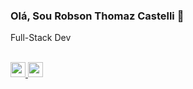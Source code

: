 <!--
**binhotcastelli/binhotcastelli** is a ✨ _special_ ✨ repository because its `README.md` (this file) appears on your GitHub profile.

Here are some ideas to get you started:

- 🔭 I’m currently working on ...
- 🌱 I’m currently learning ...
- 👯 I’m looking to collaborate on ...
- 🤔 I’m looking for help with ...
- 💬 Ask me about ...
- 📫 How to reach me: ...
- 😄 Pronouns: ...
- ⚡ Fun fact: ...
-->

### Olá, Sou Robson Thomaz Castelli 👋

Full-Stack Dev

<br/>

<a href="https://www.linkedin.com/in/robson-castelli-0249b314b" target="_blank">
  <img src="https://img.icons8.com/ios-filled/344/linkedin-circled--v4.png" width=24 height=24/>
</a>

<a href="https://www.youtube.com/channel/UCxLzViNwIdY9rWhPd-gmyBA" target="_blank">
  <img src="https://img.icons8.com/glyph-neue/2x/youtube-play.png" width=24 height=24/>
</a>

